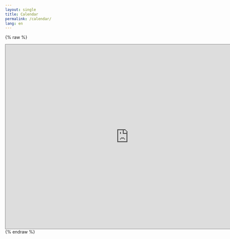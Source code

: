 ```yaml
---
layout: single
title: Calendar
permalink: /calendar/
lang: en
---
```


{% raw %}
<iframe src="https://calendar.google.com/calendar/embed?height=600&wkst=2&bgcolor=%23ffffff&ctz=Europe%2FWarsaw&showPrint=0&mode=MONTH&showCalendars=1&showTabs=1&showDate=1&showNav=1&showTitle=0&src=Y19ydW85cDdyYjVsbWVlNTZzMGk5dm0yYmozZ0Bncm91cC5jYWxlbmRhci5nb29nbGUuY29t&src=cGwucG9saXNoI2hvbGlkYXlAZ3JvdXAudi5jYWxlbmRhci5nb29nbGUuY29t&color=%23D81B60&color=%230B8043" style="border:solid 1px #777" width="800" height="600" frameborder="0" scrolling="no"></iframe>
{% endraw %}
